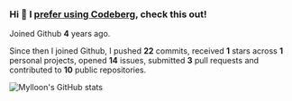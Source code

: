 ### Hi 👋 I [prefer using Codeberg](https://codeberg.org/Mylloon/Mylloon), check this out!

Joined Github **4** years ago.

Since then I joined Github, I pushed **22** commits, received **1** stars across **1** personal projects, opened **14** issues, submitted **3** pull requests and contributed to **10** public repositories.

![Mylloon's GitHub stats](https://github-readme-stats.vercel.app/api?username=Mylloon&show_icons=true&theme=dracula)
